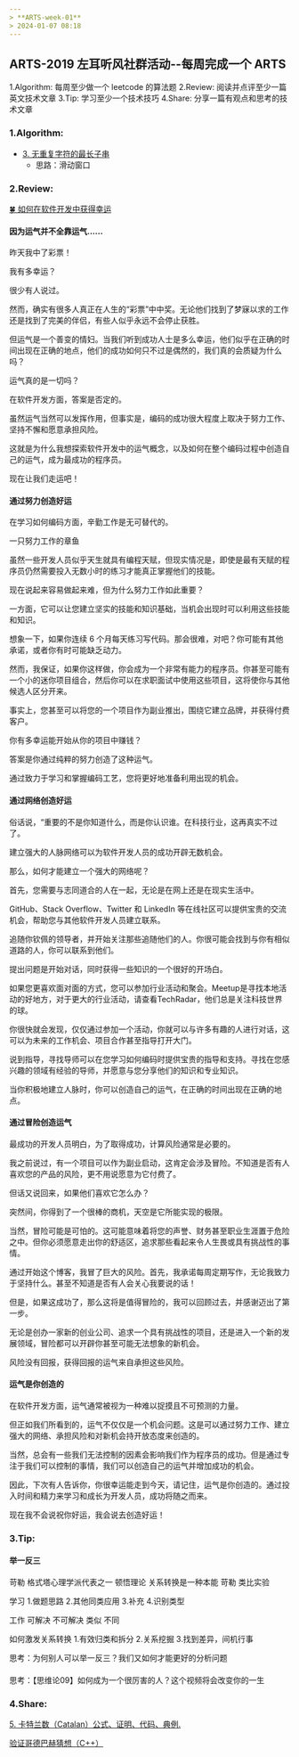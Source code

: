 ```yaml
---
> **ARTS-week-01**
> 2024-01-07 08:18
---
```



## ARTS-2019 左耳听风社群活动--每周完成一个 ARTS
1.Algorithm: 每周至少做一个 leetcode 的算法题
2.Review: 阅读并点评至少一篇英文技术文章
3.Tip: 学习至少一个技术技巧
4.Share: 分享一篇有观点和思考的技术文章

### 1.Algorithm:

- [3. 无重复字符的最长子串](https://leetcode.cn/submissions/detail/493728154/)  
    + 思路：滑动窗口

### 2.Review:

[🍀 如何在软件开发中获得幸运](https://dev.to/evergrowingdev/how-to-get-lucky-in-software-development-4d6g)  

#### 因为运气并不全靠运气......
昨天我中了彩票！

我有多幸运？

很少有人说过。

然而，确实有很多人真正在人生的“彩票”中中奖。无论他们找到了梦寐以求的工作还是找到了完美的伴侣，有些人似乎永远不会停止获胜。

但运气是一个善变的情妇。当我们听到成功人士是多么幸运，他们似乎在正确的时间出现在正确的地点，他们的成功如何只不过是偶然的，我们真的会质疑为什么吗？

运气真的是一切吗？

在软件开发方面，答案是否定的。

虽然运气当然可以发挥作用，但事实是，编码的成功很大程度上取决于努力工作、坚持不懈和愿意承担风险。

这就是为什么我想探索软件开发中的运气概念，以及如何在整个编码过程中创造自己的运气，成为最成功的程序员。

现在让我们走运吧！

#### 通过努力创造好运

在学习如何编码方面，辛勤工作是无可替代的。

一只努力工作的章鱼

虽然一些开发人员似乎天生就具有编程天赋，但现实情况是，即使是最有天赋的程序员仍然需要投入无数小时的练习才能真正掌握他们的技能。

现在说起来容易做起来难，但为什么努力工作如此重要？

一方面，它可以让您建立坚实的技能和知识基础，当机会出现时可以利用这些技能和知识。

想象一下，如果你连续 6 个月每天练习写代码。那会很难，对吧？你可能有其他承诺，或者你有时可能缺乏动力。

然而，我保证，如果你这样做，你会成为一个非常有能力的程序员。你甚至可能有一个小的迷你项目组合，然后你可以在求职面试中使用这些项目，这将使你与其他候选人区分开来。

事实上，您甚至可以将您的一个项目作为副业推出，围绕它建立品牌，并获得付费客户。

你有多幸运能开始从你的项目中赚钱？

答案是你通过纯粹的努力创造了这种运气。

通过致力于学习和掌握编码工艺，您将更好地准备利用出现的机会。

#### 通过网络创造好运

俗话说，“重要的不是你知道什么，而是你认识谁。在科技行业，这再真实不过了。

建立强大的人脉网络可以为软件开发人员的成功开辟无数机会。

那么，如何才能建立一个强大的网络呢？

首先，您需要与志同道合的人在一起，无论是在网上还是在现实生活中。

GitHub、Stack Overflow、Twitter 和 LinkedIn 等在线社区可以提供宝贵的交流机会，帮助您与其他软件开发人员建立联系。

追随你钦佩的领导者，并开始关注那些追随他们的人。你很可能会找到与你有相似道路的人，你可以联系到他们。

提出问题是开始对话，同时获得一些知识的一个很好的开场白。

如果您更喜欢面对面的方式，您可以参加行业活动和聚会。Meetup是寻找本地活动的好地方，对于更大的行业活动，请查看TechRadar，他们总是关注科技世界的球。

你很快就会发现，仅仅通过参加一个活动，你就可以与许多有趣的人进行对话，这可以为未来的工作机会、项目合作甚至指导打开大门。

说到指导，寻找导师可以在您学习如何编码时提供宝贵的指导和支持。寻找在您感兴趣的领域有经验的导师，并愿意与您分享他们的知识和专业知识。

当你积极地建立人脉时，你可以创造自己的运气，在正确的时间出现在正确的地点。

#### 通过冒险创造运气

最成功的开发人员明白，为了取得成功，计算风险通常是必要的。

我之前说过，有一个项目可以作为副业启动，这肯定会涉及冒险。不知道是否有人喜欢您的产品的风险，更不用说愿意为它付费了。

但话又说回来，如果他们喜欢它怎么办？

突然间，你得到了一个很棒的商机，天空是它所能实现的极限。

当然，冒险可能是可怕的。这可能意味着将您的声誉、财务甚至职业生涯置于危险之中。但你必须愿意走出你的舒适区，追求那些看起来令人生畏或具有挑战性的事情。

通过开始这个博客，我冒了巨大的风险。首先，我承诺每周定期写作，无论我致力于坚持什么。甚至不知道是否有人会关心我要说的话！

但是，如果这成功了，那么这将是值得冒险的，我可以回顾过去，并感谢迈出了第一步。

无论是创办一家新的创业公司、追求一个具有挑战性的项目，还是进入一个新的发展领域，冒险都可以开辟你甚至可能无法想象的新机会。

风险没有回报，获得回报的运气来自承担这些风险。

#### 运气是你创造的

在软件开发方面，运气通常被视为一种难以捉摸且不可预测的力量。

但正如我们所看到的，运气不仅仅是一个机会问题。这是可以通过努力工作、建立强大的网络、承担风险和对新机会持开放态度来创造的。

当然，总会有一些我们无法控制的因素会影响我们作为程序员的成功。但是通过专注于我们可以控制的事情，我们可以创造自己的运气并增加成功的机会。

因此，下次有人告诉你，你很幸运能走到今天，请记住，运气是你创造的。通过投入时间和精力来学习和成长为开发人员，成功将随之而来。

现在我不会说祝你好运，我会说去创造好运！

### 3.Tip:

#### 举一反三
苛勒 格式塔心理学派代表之一 顿悟理论 
关系转换是一种本能
苛勒 类比实验

学习
1.做题思路
2.其他同类应用
3.补充
4.识别类型

工作
可解决
不可解决 类似 不同

如何激发关系转换
1.有效归类和拆分
2.关系挖掘
3.找到差异，间机行事

思考：为何别人可以举一反三？我们又如何才能更好的分析问题

#### 
思考：【思维论09】如何成为一个很厉害的人？这个视频将会改变你的一生


### 4.Share:

[5. 卡特兰数（Catalan）公式、证明、代码、典例.](https://blog.csdn.net/sherry_yue/article/details/88364746)

[验证哥德巴赫猜想（C++）](https://blog.csdn.net/Sherry_Yue/article/details/83720251)  